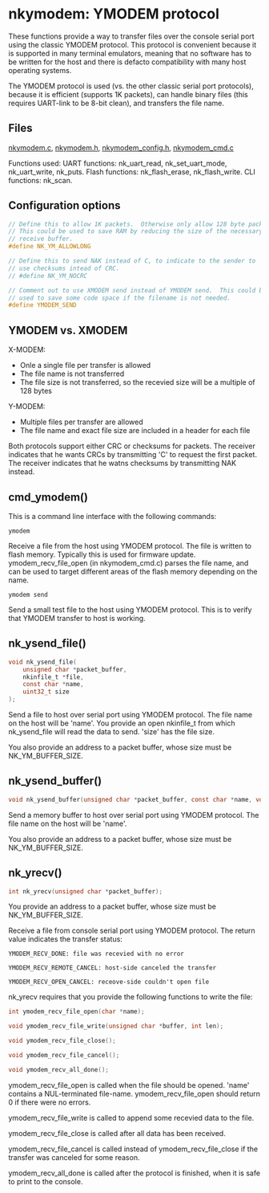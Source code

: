 # nkymodem: YMODEM protocol

These functions provide a way to transfer files over the console serial port
using the classic YMODEM protocol.  This protocol is convenient because it
is supported in many terminal emulators, meaning that no software has to be
written for the host and there is defacto compatibility with many host
operating systems.

The YMODEM protocol is used (vs.  the other classic serial port protocols),
because it is efficient (supports 1K packets), can handle binary files (this
requires UART-link to be 8-bit clean), and transfers the file name.

## Files

[nkymodem.c](../src/nkymodem.c),
[nkymodem.h](../inc/nkymodem.h),
[nkymodem_config.h](../config/nkymodem_config.h),
[nkymodem_cmd.c](../app/nkymodem_cmd.c)

Functions used: UART functions: nk_uart_read, nk_set_uart_mode, nk_uart_write,
nk_puts.  Flash functions: nk_flash_erase, nk_flash_write.  CLI functions:
nk_scan.


## Configuration options

```c
// Define this to allow 1K packets.  Otherwise only allow 128 byte packets. 
// This could be used to save RAM by reducing the size of the necessary
// receive buffer.
#define NK_YM_ALLOWLONG

// Define this to send NAK instead of C, to indicate to the sender to
// use checksums intead of CRC.
// #define NK_YM_NOCRC

// Comment out to use XMODEM send instead of YMODEM send.  This could be
// used to save some code space if the filename is not needed.
#define YMODEM_SEND
```

## YMODEM vs. XMODEM

X-MODEM:

* Onle a single file per transfer is allowed
* The file name is not transferred
* The file size is not transferred, so the recevied size will be a multiple of 128 bytes

Y-MODEM:

* Multiple files per transfer are allowed
* The file name and exact file size are included in a header for each file

Both protocols support either CRC or checksums for packets.  The receiver
indicates that he wants CRCs by transmitting 'C' to request the first
packet.  The receiver indicates that he watns checksums by transmitting NAK
instead.

## cmd_ymodem()

This is a command line interface with the following commands:

	ymodem

Receive a file from the host using YMODEM protocol.  The file is written to
flash memory.  Typically this is used for firmware update. 
ymodem_recv_file_open (in nkymodem_cmd.c) parses the file name, and can be
used to target different areas of the flash memory depending on the name.

	ymodem send

Send a small test file to the host using YMODEM protocol.  This is to verify
that YMODEM transfer to host is working.

## nk_ysend_file()

```c
void nk_ysend_file(
    unsigned char *packet_buffer,
    nkinfile_t *file,
    const char *name, 
    uint32_t size
);
```

Send a file to host over serial port using YMODEM protocol.  The file name
on the host will be 'name'.  You provide an open nkinfile_t from which
nk_ysend_file will read the data to send.  'size' has the file size.

You also provide an address to a packet buffer, whose size must be
NK_YM_BUFFER_SIZE.

## nk_ysend_buffer()

```c
void nk_ysend_buffer(unsigned char *packet_buffer, const char *name, void *buffer, size_t len);
```

Send a memory buffer to host over serial port using YMODEM protocol.  The
file name on the host will be 'name'.

You also provide an address to a packet buffer, whose size must be
NK_YM_BUFFER_SIZE.

## nk_yrecv()

```c
int nk_yrecv(unsigned char *packet_buffer);
```

You provide an address to a packet buffer, whose size must be
NK_YM_BUFFER_SIZE.

Receive a file from console serial port using YMODEM protocol.  The return
value indicates the transfer status:

	YMODEM_RECV_DONE: file was recevied with no error

	YMODEM_RECV_REMOTE_CANCEL: host-side canceled the transfer

	YMODEM_RECV_OPEN_CANCEL: receove-side couldn't open file

nk_yrecv requires that you provide the following functions to write the file:

```c
int ymodem_recv_file_open(char *name);

void ymodem_recv_file_write(unsigned char *buffer, int len);

void ymodem_recv_file_close();

void ymodem_recv_file_cancel();

void ymodem_recv_all_done();

```

ymodem_recv_file_open is called when the file should be opened.  'name'
contains a NUL-terminated file-name.  ymodem_recv_file_open should return 0
if there were no errors.

ymodem_recv_file_write is called to append some recevied data to the file.

ymodem_recv_file_close is called after all data has been received.

ymodem_recv_file_cancel is called instead of ymodem_recv_file_close if the
transfer was canceled for some reason.

ymodem_recv_all_done is called after the protocol is finished, when it is
safe to print to the console.
